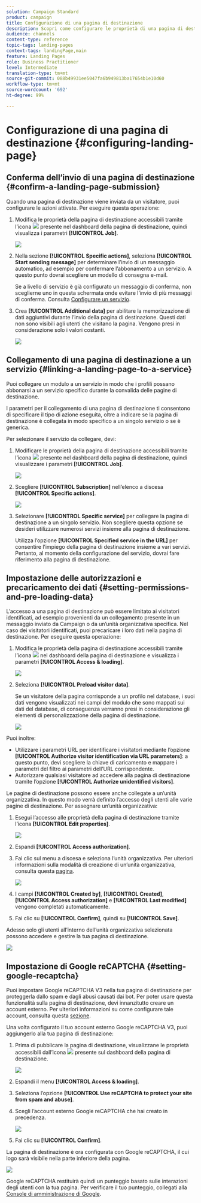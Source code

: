 ```yaml
---
solution: Campaign Standard
product: campaign
title: Configurazione di una pagina di destinazione
description: Scopri come configurare le proprietà di una pagina di destinazione.
audience: channels
content-type: reference
topic-tags: landing-pages
context-tags: landingPage,main
feature: Landing Pages
role: Business Practitioner
level: Intermediate
translation-type: tm+mt
source-git-commit: 088b49931ee5047fa6b949813ba17654b1e10d60
workflow-type: tm+mt
source-wordcount: '692'
ht-degree: 99%

---
```



# Configurazione di una pagina di destinazione {#configuring-landing-page}

## Conferma dell’invio di una pagina di destinazione {#confirm-a-landing-page-submission}

Quando una pagina di destinazione viene inviata da un visitatore, puoi configurare le azioni attivate. Per eseguire questa operazione:

1. Modifica le proprietà della pagina di destinazione accessibili tramite l’icona ![](assets/edit_darkgrey-24px.png) presente nel dashboard della pagina di destinazione, quindi visualizza i parametri **[!UICONTROL Job]**.

   ![](assets/lp_edit_properties_button.png)

1. Nella sezione **[!UICONTROL Specific actions]**, seleziona **[!UICONTROL Start sending message]** per determinare l’invio di un messaggio automatico, ad esempio per confermare l’abbonamento a un servizio. A questo punto dovrai scegliere un modello di consegna e-mail.

   Se a livello di servizio è già configurato un messaggio di conferma, non sceglierne uno in questa schermata onde evitare l’invio di più messaggi di conferma. Consulta [Configurare un servizio](../../audiences/using/creating-a-service.md).

1. Crea **[!UICONTROL Additional data]** per abilitare la memorizzazione di dati aggiuntivi durante l’invio della pagina di destinazione. Questi dati non sono visibili agli utenti che visitano la pagina. Vengono presi in considerazione solo i valori costanti.

   ![](assets/lp_parameters_6.png)

## Collegamento di una pagina di destinazione a un servizio {#linking-a-landing-page-to-a-service}

Puoi collegare un modulo a un servizio in modo che i profili possano abbonarsi a un servizio specifico durante la convalida delle pagine di destinazione.

I parametri per il collegamento di una pagina di destinazione ti consentono di specificare il tipo di azione eseguita, oltre a indicare se la pagina di destinazione è collegata in modo specifico a un singolo servizio o se è generica.

Per selezionare il servizio da collegare, devi:

1. Modificare le proprietà della pagina di destinazione accessibili tramite l’icona ![](assets/edit_darkgrey-24px.png) presente nel dashboard della pagina di destinazione, quindi visualizzare i parametri **[!UICONTROL Job]**.

   ![](assets/lp_edit_properties_button.png)

1. Scegliere **[!UICONTROL Subscription]** nell’elenco a discesa **[!UICONTROL Specific actions]**.

   ![](assets/lp_parameters_5.png)

1. Selezionare **[!UICONTROL Specific service]** per collegare la pagina di destinazione a un singolo servizio. Non scegliere questa opzione se desideri utilizzare numerosi servizi insieme alla pagina di destinazione.

   Utilizza l’opzione **[!UICONTROL Specified service in the URL]** per consentire l’impiego della pagina di destinazione insieme a vari servizi. Pertanto, al momento della configurazione del servizio, dovrai fare riferimento alla pagina di destinazione.

## Impostazione delle autorizzazioni e precaricamento dei dati {#setting-permissions-and-pre-loading-data}

L’accesso a una pagina di destinazione può essere limitato ai visitatori identificati, ad esempio provenienti da un collegamento presente in un messaggio inviato da Campaign o da un’unità organizzativa specifica.
Nel caso dei visitatori identificati, puoi precaricare i loro dati nella pagina di destinazione. Per eseguire questa operazione:

1. Modifica le proprietà della pagina di destinazione accessibili tramite l’icona ![](assets/edit_darkgrey-24px.png) nel dashboard della pagina di destinazione e visualizza i parametri **[!UICONTROL Access & loading]**.

   ![](assets/lp_edit_properties_button.png)

1. Seleziona **[!UICONTROL Preload visitor data]**.

   Se un visitatore della pagina corrisponde a un profilo nel database, i suoi dati vengono visualizzati nei campi del modulo che sono mappati sui dati del database, di conseguenza verranno presi in considerazione gli elementi di personalizzazione della pagina di destinazione.

   ![](assets/lp_parameters_3.png)

Puoi inoltre:

* Utilizzare i parametri URL per identificare i visitatori mediante l’opzione **[!UICONTROL Authorize visitor identification via URL parameters]**: a questo punto, devi scegliere la chiave di caricamento e mappare i parametri del filtro ai parametri dell’URL corrispondente.
* Autorizzare qualsiasi visitatore ad accedere alla pagina di destinazione tramite l’opzione **[!UICONTROL Authorize unidentified visitors]**.

Le pagine di destinazione possono essere anche collegate a un’unità organizzativa. In questo modo verrà definito l’accesso degli utenti alle varie pagine di destinazione. Per assegnare un’unità organizzativa:

1. Esegui l’accesso alle proprietà della pagina di destinazione tramite l’icona **[!UICONTROL Edit properties]**.

   ![](assets/lp_parameters_google3.png)

1. Espandi **[!UICONTROL Access authorization]**.

1. Fai clic sul menu a discesa e seleziona l’unità organizzativa. Per ulteriori informazioni sulla modalità di creazione di un’unità organizzativa, consulta questa [pagina](../../administration/using/organizational-units.md).

   ![](assets/lp_org_unit_2.png)

1. I campi **[!UICONTROL Created by]**, **[!UICONTROL Created]**, **[!UICONTROL Access authorization]** e **[!UICONTROL Last modified]** vengono completati automaticamente.

1. Fai clic su **[!UICONTROL Confirm]**, quindi su **[!UICONTROL Save]**.

Adesso solo gli utenti all’interno dell’unità organizzativa selezionata possono accedere e gestire la tua pagina di destinazione.

![](assets/lp_org_unit_3.png)

## Impostazione di Google reCAPTCHA {#setting-google-recaptcha}

Puoi impostare Google reCAPTCHA V3 nella tua pagina di destinazione per proteggerla dallo spam e dagli abusi causati dai bot. Per poter usare questa funzionalità sulla pagina di destinazione, devi innanzitutto creare un account esterno. Per ulteriori informazioni su come configurare tale account, consulta questa [sezione](../../administration/using/external-accounts.md#google-recaptcha-external-account).

Una volta configurato il tuo account esterno Google reCAPTCHA V3, puoi aggiungerlo alla tua pagina di destinazione:

1. Prima di pubblicare la pagina di destinazione, visualizzane le proprietà accessibili dall’icona ![](assets/edit_darkgrey-24px.png) presente sul dashboard della pagina di destinazione.

   ![](assets/lp_parameters_google3.png)

1. Espandi il menu **[!UICONTROL Access & loading]**.
1. Seleziona l’opzione **[!UICONTROL Use reCAPTCHA to protect your site from spam and abuse]**.
1. Scegli l’account esterno Google reCAPTCHA che hai creato in precedenza.

   ![](assets/lp_parameters_google.png)

1. Fai clic su **[!UICONTROL Confirm]**.

La pagina di destinazione è ora configurata con Google reCAPTCHA, il cui logo sarà visibile nella parte inferiore della pagina.

![](assets/lp_parameters_google2.png)

Google reCAPTCHA restituirà quindi un punteggio basato sulle interazioni degli utenti con la tua pagina. Per verificare il tuo punteggio, collegati alla [Console di amministrazione di Google](https://g.co/recaptcha/admin).
